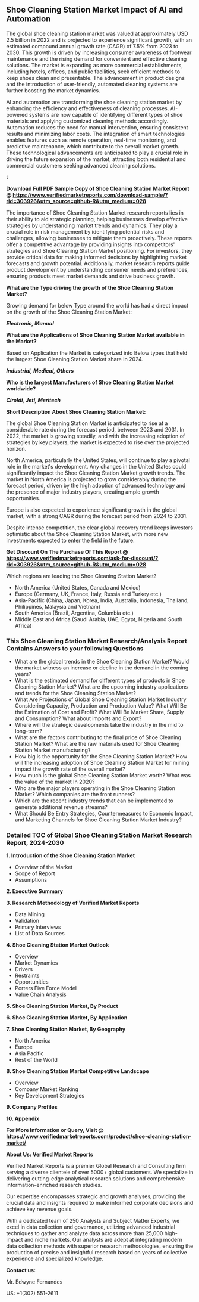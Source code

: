 <h2>Shoe Cleaning Station Market Impact of AI and Automation</h2><p>The global shoe cleaning station market was valued at approximately USD 2.5 billion in 2022 and is projected to experience significant growth, with an estimated compound annual growth rate (CAGR) of 7.5% from 2023 to 2030. This growth is driven by increasing consumer awareness of footwear maintenance and the rising demand for convenient and effective cleaning solutions. The market is expanding as more commercial establishments, including hotels, offices, and public facilities, seek efficient methods to keep shoes clean and presentable. The advancement in product designs and the introduction of user-friendly, automated cleaning systems are further boosting the market dynamics.</p><p>AI and automation are transforming the shoe cleaning station market by enhancing the efficiency and effectiveness of cleaning processes. AI-powered systems are now capable of identifying different types of shoe materials and applying customized cleaning methods accordingly. Automation reduces the need for manual intervention, ensuring consistent results and minimizing labor costs. The integration of smart technologies enables features such as remote operation, real-time monitoring, and predictive maintenance, which contribute to the overall market growth. These technological advancements are anticipated to play a crucial role in driving the future expansion of the market, attracting both residential and commercial customers seeking advanced cleaning solutions.</p>t</p><p id="" class=""><strong>Download Full PDF Sample Copy of Shoe Cleaning Station Market Report @ <a href="https://www.verifiedmarketreports.com/download-sample/?rid=303926&utm_source=github-R&utm_medium=028" target="_blank">https://www.verifiedmarketreports.com/download-sample/?rid=303926&utm_source=github-R&utm_medium=028</a></strong></p><p>The importance of&nbsp;Shoe Cleaning Station Market research reports lies in their ability to aid strategic planning, helping businesses develop effective strategies by understanding market trends and dynamics. They play a crucial role in risk management by identifying potential risks and challenges, allowing businesses to mitigate them proactively. These reports offer a competitive advantage by providing insights into competitors' strategies and Shoe Cleaning Station Market positioning. For investors, they provide critical data for making informed decisions by highlighting market forecasts and growth potential. Additionally, market research reports guide product development by understanding consumer needs and preferences, ensuring products meet market demands and drive business growth.</p><p><strong>What are the&nbsp;Type driving the growth of the Shoe Cleaning Station Market?</strong></p><p id="" class="">Growing demand for below Type around the world has had a direct impact on the growth of the Shoe Cleaning Station Market:</p><em><strong>Electronic, Manual</strong></em></p><strong>What are the&nbsp;Applications&nbsp;of Shoe Cleaning Station Market available in the Market?</strong></p><p id="" class="">Based on Application the Market is categorized into Below types that held the largest Shoe Cleaning Station Market share In 2024.</p><em><strong>Industrial, Medical, Others</strong></em></p><strong>Who is the largest Manufacturers of Shoe Cleaning Station Market worldwide?</strong></p><p><em><strong>Ciroldi, Jeti, Meritech</strong></em></p><p id="" class=""><strong>Short Description About Shoe Cleaning Station Market:</strong></p><p>The global Shoe Cleaning Station Market is anticipated to rise at a considerable rate during the forecast period, between 2023 and 2031. In 2022, the market is growing steadily, and with the increasing adoption of strategies by key players, the market is expected to rise over the projected horizon.</p><p>North America, particularly the United States, will continue to play a pivotal role in the market's development. Any changes in the United States could significantly impact the Shoe Cleaning Station Market growth trends. The market in North America is projected to grow considerably during the forecast period, driven by the high adoption of advanced technology and the presence of major industry players, creating ample growth opportunities.</p><p>Europe is also expected to experience significant growth in the global market, with a strong CAGR during the forecast period from 2024 to 2031.</p><p>Despite intense competition, the clear global recovery trend keeps investors optimistic about the Shoe Cleaning Station Market, with more new investments expected to enter the field in the future.</p><p id="" class=""><strong>Get Discount On The Purchase Of This Report @ <a href="https://www.verifiedmarketreports.com/ask-for-discount/?rid=303926&utm_source=github-R&utm_medium=028" target="_blank">https://www.verifiedmarketreports.com/ask-for-discount/?rid=303926&utm_source=github-R&utm_medium=028</a></strong></p>Which regions are leading the Shoe Cleaning Station Market?</p><ul><li>North America (United States, Canada and Mexico)</li><li>Europe (Germany, UK, France, Italy, Russia and Turkey etc.)</li><li>Asia-Pacific (China, Japan, Korea, India, Australia, Indonesia, Thailand, Philippines, Malaysia and Vietnam)</li><li>South America (Brazil, Argentina, Columbia etc.)</li><li>Middle East and Africa (Saudi Arabia, UAE, Egypt, Nigeria and South Africa)</li></ul><h3 id="" class="">This Shoe Cleaning Station Market Research/Analysis Report Contains Answers to your following Questions</h3><ul><li>What are the global trends in the Shoe Cleaning Station Market? Would the market witness an increase or decline in the demand in the coming years?</li><li>What is the estimated demand for different types of products in Shoe Cleaning Station Market? What are the upcoming industry applications and trends for the Shoe Cleaning Station Market?</li><li>What Are Projections of Global Shoe Cleaning Station Market Industry Considering Capacity, Production and Production Value? What Will Be the Estimation of Cost and Profit? What Will Be Market Share, Supply and Consumption? What about imports and Export?</li><li>Where will the strategic developments take the industry in the mid to long-term?</li><li>What are the factors contributing to the final price of Shoe Cleaning Station Market? What are the raw materials used for Shoe Cleaning Station Market manufacturing?</li><li>How big is the opportunity for the Shoe Cleaning Station Market? How will the increasing adoption of Shoe Cleaning Station Market for mining impact the growth rate of the overall market?</li><li>How much is the global Shoe Cleaning Station Market worth? What was the value of the market In 2020?</li><li>Who are the major players operating in the Shoe Cleaning Station Market? Which companies are the front runners?</li><li>Which are the recent industry trends that can be implemented to generate additional revenue streams?</li><li>What Should Be Entry Strategies, Countermeasures to Economic Impact, and Marketing Channels for Shoe Cleaning Station Market Industry?</li></ul><h3 id="" class="">Detailed TOC of Global Shoe Cleaning Station Market Research Report, 2024-2030</h3><p id="" class=""><strong>1. Introduction of the Shoe Cleaning Station Market</strong></p><ul><li>Overview of the Market</li><li>Scope of Report</li><li>Assumptions</li></ul><p id="" class=""><strong>2. Executive Summary</strong></p><p id="" class=""><strong>3. Research Methodology of Verified Market Reports</strong></p><ul><li>Data Mining</li><li>Validation</li><li>Primary Interviews</li><li>List of Data Sources</li></ul><p id="" class=""><strong>4. Shoe Cleaning Station Market Outlook</strong></p><ul><li>Overview</li><li>Market Dynamics</li><li>Drivers</li><li>Restraints</li><li>Opportunities</li><li>Porters Five Force Model</li><li>Value Chain Analysis</li></ul><p id="" class=""><strong>5. Shoe Cleaning Station Market, By Product</strong></p><p id="" class=""><strong>6. Shoe Cleaning Station Market, By Application</strong></p><p id="" class=""><strong>7. Shoe Cleaning Station Market, By Geography</strong></p><ul><li>North America</li><li>Europe</li><li>Asia Pacific</li><li>Rest of the World</li></ul><p id="" class=""><strong>8. Shoe Cleaning Station Market Competitive Landscape</strong></p><ul><li>Overview</li><li>Company Market Ranking</li><li>Key Development Strategies</li></ul><p id="" class=""><strong>9. Company Profiles</strong></p><p id="" class=""><strong>10. Appendix</strong></p><p id="" class=""><strong>For More Information or Query, Visit @ <a href="https://www.verifiedmarketreports.com/product/shoe-cleaning-station-market/" target="_blank">https://www.verifiedmarketreports.com/product/shoe-cleaning-station-market/</a></strong></p><p id="" class=""><strong>About Us: Verified Market Reports</strong></p><p id="" class="">Verified Market Reports is a premier Global Research and Consulting firm serving a diverse clientele of over 5000+ global customers. We specialize in delivering cutting-edge analytical research solutions and comprehensive information-enriched research studies.</p><p id="" class="">Our expertise encompasses strategic and growth analyses, providing the crucial data and insights required to make informed corporate decisions and achieve key revenue goals.</p><p id="" class="">With a dedicated team of 250 Analysts and Subject Matter Experts, we excel in data collection and governance, utilizing advanced industrial techniques to gather and analyze data across more than 25,000 high-impact and niche markets. Our analysts are adept at integrating modern data collection methods with superior research methodologies, ensuring the production of precise and insightful research based on years of collective experience and specialized knowledge.</p><p id="" class=""><strong>Contact us:</strong></p><p id="" class="">Mr. Edwyne Fernandes</p><p id="" class="">US: +1(302) 551-2611</p>